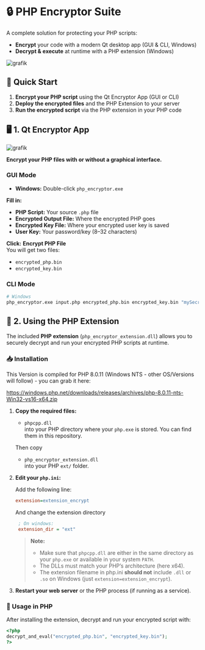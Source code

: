 # 🔒 PHP Encryptor Suite

A complete solution for protecting your PHP scripts:
- **Encrypt** your code with a modern Qt desktop app (GUI & CLI, Windows)
- **Decrypt & execute** at runtime with a PHP extension (Windows)

![grafik](https://github.com/user-attachments/assets/a4cba82c-4a96-4d2d-9ddf-2e10823bbf5b)


## 🚀 Quick Start

1. **Encrypt your PHP script** using the Qt Encryptor App (GUI or CLI)
2. **Deploy the encrypted files** and the PHP Extension to your server
3. **Run the encrypted script** via the PHP extension in your PHP code



## 🖥️ 1. Qt Encryptor App

![grafik](https://github.com/user-attachments/assets/d84c37bb-ac5c-4744-b1aa-87d8a0f60365)


**Encrypt your PHP files with or without a graphical interface.**

### GUI Mode

- **Windows:** Double-click `php_encryptor.exe`

**Fill in:**
- **PHP Script:** Your source `.php` file
- **Encrypted Output File:** Where the encrypted PHP goes
- **Encrypted Key File:** Where your encrypted user key is saved
- **User Key:** Your password/key (8–32 characters)

**Click:** **Encrypt PHP File**  
You will get two files:  
- `encrypted_php.bin`  
- `encrypted_key.bin`

### CLI Mode

```sh
# Windows
php_encryptor.exe input.php encrypted_php.bin encrypted_key.bin "mySecretKey"
```

## 🧩 2. Using the PHP Extension

The included **PHP extension** (`php_encryptor_extension.dll`) allows you to securely decrypt and run your encrypted PHP scripts at runtime.

### 📥 Installation

This Version is compiled for PHP 8.0.11 (Windows NTS - other OS/Versions will follow) - you can grab it here: 

https://windows.php.net/downloads/releases/archives/php-8.0.11-nts-Win32-vs16-x64.zip

1. **Copy the required files:**
    - `phpcpp.dll`  
    into your PHP directory where your `php.exe` is stored. You can find them in this repository.

    Then copy  
    - `php_encryptor_extension.dll`  
    into your PHP `ext/` folder.

2. **Edit your `php.ini`:**

    Add the following line:
    ```ini
    extension=extension_encrypt
    ```
    And change the extension directory
   ```ini
    ; On windows:
    extension_dir = "ext"
    ```

    > **Note:**  
    > - Make sure that `phpcpp.dll` are either in the same directory as your `php.exe` or available in your system `PATH`.  
    > - The DLLs must match your PHP’s architecture (here x64).
    > - The extension filename in php.ini **should not** include `.dll` or `.so` on Windows (just `extension=extension_encrypt`).

4. **Restart your web server** or the PHP process (if running as a service).


### 📝 Usage in PHP

After installing the extension, decrypt and run your encrypted script with:

```php
<?php
decrypt_and_eval("encrypted_php.bin", "encrypted_key.bin");
?>
